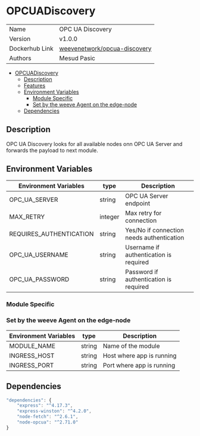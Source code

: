 # OPCUADiscovery

|                |                                                                                       |
| -------------- | ------------------------------------------------------------------------------------- |
| Name           | OPC UA Discovery                                                                      |
| Version        | v1.0.0                                                                                |
| Dockerhub Link | [weevenetwork/opcua-discovery](https://hub.docker.com/r/weevenetwork/opcua-discovery) |
| Authors        | Mesud Pasic                                                                           |

- [OPCUADiscovery](#OPCUADiscovery)
  - [Description](#description)
  - [Features](#features)
  - [Environment Variables](#environment-variables)
    - [Module Specific](#module-specific)
    - [Set by the weeve Agent on the edge-node](#set-by-the-weeve-agent-on-the-edge-node)
  - [Dependencies](#dependencies)

## Description

OPC UA Discovery looks for all available nodes onn OPC UA Server and forwards the payload to next module.

## Environment Variables

| Environment Variables   | type    | Description                               |
| ----------------------- | ------- | ----------------------------------------- |
| OPC_UA_SERVER           | string  | OPC UA Server endpoint                    |
| MAX_RETRY               | integer | Max retry for connection                  |
| REQUIRES_AUTHENTICATION | string  | Yes/No if connection needs authentication |
| OPC_UA_USERNAME         | string  | Username if authentication is required    |
| OPC_UA_PASSWORD         | string  | Password if authentication is required    |

### Module Specific

### Set by the weeve Agent on the edge-node

| Environment Variables | type   | Description               |
| --------------------- | ------ | ------------------------- |
| MODULE_NAME           | string | Name of the module        |
| INGRESS_HOST          | string | Host where app is running |
| INGRESS_PORT          | string | Port where app is running |

## Dependencies

```js
"dependencies": {
    "express": "^4.17.3",
    "express-winston": "^4.2.0",
    "node-fetch": "^2.6.1",
    "node-opcua": "^2.71.0"
}
```
